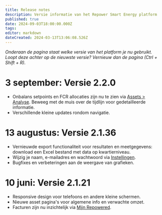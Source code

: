 ```yaml
---
title: Release notes
description: Versie informatie van het Repower Smart Energy platform
published: true
date: 2024-09-03T18:00:00.000Z
tags: 
editor: markdown
dateCreated: 2024-03-13T13:06:08.526Z
---
```


_Onderaan de pagina staat welke versie van het platform je nu gebruikt. Loopt deze achter op de nieuwste versie? Vernieuw dan de pagina (Ctrl + Shift + R)._

# 3 september: Versie 2.2.0

- Onbalans setpoints en FCR allocaties zijn nu te zien via [Assets > Analyse](/assets/analysis). Beweeg met de muis over de tijdlijn voor gedetailleerde informatie.
- Verschillende kleine updates rondom navigatie.

# 13 augustus: Versie 2.1.36

- Vernieuwde export functionaliteit voor resultaten en meetgegevens: download een Excel bestand met data op kwartierniveau.
- Wijzig je naam, e-mailadres en wachtwoord via [Instellingen](/account/settings).
- Bugfixes en verbeteringen aan de weergave van grafieken.

# 10 juni: Versie 2.1.21

- Responsive design voor telefoons en andere kleine schermen.
- Nieuwe asset pagina's voor algemene info en verwachte omzet.
- Facturen zijn nu inzichtelijk via [Mijn Repowered](/account).
